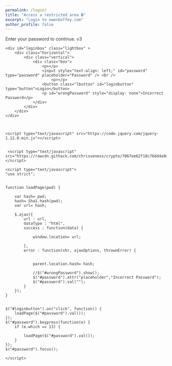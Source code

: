 ```yaml
---
permalink: /login/
title: "Access a restricted area 🔒"
excerpt: "Login to owenboffey.com"
author_profile: false
---
```


Enter your password to continue.
v3

<html xmlns="http://www.w3.org/1999/xhtml">
<head>

<meta name="viewport" content="width=device-width, initial-scale=1.0">

</head>

<style>

body {

	background-attachment: fixed;
	color: #333;
}

.box {
	border-radius: 3px;
	background: rgba(101, 101, 101, 0.7); margin: auto; padding: 12px;
}

.lightbox {
	zoom: 1.5;
	position: fixed;
	top: 0;
	left: 0;
	width: 100%;
	height: 100%;
	background: rgba(10, 10, 10, 0.8);
	text-align: center;
	margin: auto;

}

div.horizontal {
	display: flex;
	justify-content: center;
	height: 100%;
}

div.vertical {
	display: flex;
	flex-direction: column;
	justify-content: center;
	width: 100%;
}

::-webkit-input-placeholder {
   color: #955;
   text-align: center;
}

::-moz-placeholder {
   color: #955;
   text-align: center;
}

:-ms-input-placeholder {
   color: #955;
   text-align: center;
}

.lbutton {
  background-color: white;
  border: 1px solid black;
  color: black;
  padding: 3px 6px;
  text-align: center;
  text-decoration: none;
  display: inline-block;
  font-size: 16px;
  border-radius: 3px;
}

.lbutton:hover {
  background-color: #e5e5e5;
  color: black;

</style>

<body>

	<div id="loginbox" class="lightbox" >
		<div class="horizontal">
			<div class="vertical">
				<div class="box">
					<p></p>
					<input style="text-align: left;" id="password" type="password" placeholder="Password" /> <br />
          				<p></p>
					<button class="lbutton" id="loginbutton" type="button">Login</button>
					<p id="wrongPassword" style="display: none">Incorrect Password</p>
				</div>
			</div>
		</div>
	</div>



	<script type="text/javascript" src="https://code.jquery.com/jquery-1.12.0.min.js"></script>


	 <script type="text/javascript" src="https://rawcdn.githack.com/chrisveness/crypto/7067ee62f18c76dd4a9d372a00e647205460b62b/sha1.js"></script>

	<script type="text/javascript">
	"use strict";


	function loadPage(pwd) {

		var hash= pwd;
		hash= Sha1.hash(pwd);
		var url= hash;

		$.ajax({
			url : url,
			dataType : "html",
			success : function(data) {

				window.location= url;

			},
			error : function(xhr, ajaxOptions, thrownError) {


				parent.location.hash= hash;

				//$("#wrongPassword").show();
				$("#password").attr("placeholder","Incorrect Password");
				$("#password").val("");
			}
		});
	}


	$("#loginbutton").on("click", function() {
		loadPage($("#password").val());
	});
	$("#password").keypress(function(e) {
		if (e.which == 13) {

			loadPage($("#password").val());
		}
	});
	$("#password").focus();

	</script>

</body>
</html>
